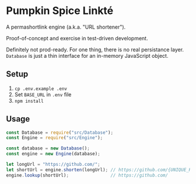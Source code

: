 # Pumpkin Spice Linkté

A permashortlink engine (a.k.a. "URL shortener").

Proof-of-concept and exercise in test-driven development.

Definitely not prod-ready. For one thing, there is no real persistance layer.
`Database` is just a thin interface for an in-memory JavaScript object.

## Setup

1. `cp .env.example .env`
1. Set `BASE_URL` in `.env` file
1. `npm install`

## Usage

```js
const Database = require("src/Database");
const Engine = require("src/Engine");

const database = new Database();
const engine = new Engine(database);

let longUrl = "https://github.com/";
let shortUrl = engine.shorten(longUrl); // https://github.com/{UNIQUE_HASH}
engine.lookup(shortUrl);                // https://github.com/
```
